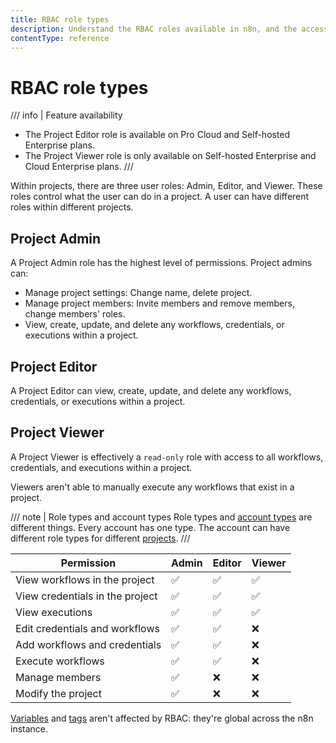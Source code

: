 ```yaml
---
title: RBAC role types
description: Understand the RBAC roles available in n8n, and the access they have.
contentType: reference
---
```


# RBAC role types

/// info | Feature availability
* The Project Editor role is available on Pro Cloud and Self-hosted Enterprise plans. 
* The Project Viewer role is only available on Self-hosted Enterprise and Cloud Enterprise plans.
///

Within projects, there are three user roles: Admin, Editor, and Viewer. These roles control what the user can do in a project. A user can have different roles within different projects.

## Project Admin

A Project Admin role has the highest level of permissions. Project admins can:

* Manage project settings: Change name, delete project.
* Manage project members: Invite members and remove members, change members' roles.
* View, create, update, and delete any workflows, credentials, or executions within a project. 

## Project Editor

A Project Editor can view, create, update, and delete any workflows, credentials, or executions within a project. 

## Project Viewer

A Project Viewer is effectively a `read-only` role with access to all workflows, credentials, and executions within a project.

Viewers aren't able to manually execute any workflows that exist in a project. 

/// note | Role types and account types
Role types and [account types](/user-management/account-types.md) are different things. Every account has one type. The account can have different role types for different [projects](/user-management/rbac/projects.md).
///

| Permission                      | Admin              | Editor             | Viewer             |
|---------------------------------|--------------------|--------------------|--------------------|
| View workflows in the project   | :white_check_mark: | :white_check_mark: | :white_check_mark: |
| View credentials in the project | :white_check_mark: | :white_check_mark: | :white_check_mark: |
| View executions                 | :white_check_mark: | :white_check_mark: | :white_check_mark: |
| Edit credentials and workflows  | :white_check_mark: | :white_check_mark: | :x:                |
| Add workflows and credentials   | :white_check_mark: | :white_check_mark: | :x:                |
| Execute workflows               | :white_check_mark: | :white_check_mark: | :x:                |
| Manage members                  | :white_check_mark: | :x:                | :x:                |
| Modify the project              | :white_check_mark: | :x:                | :x:                |

[Variables](/code/variables.md) and [tags](/workflows/tags.md) aren't affected by RBAC: they're global across the n8n instance.
